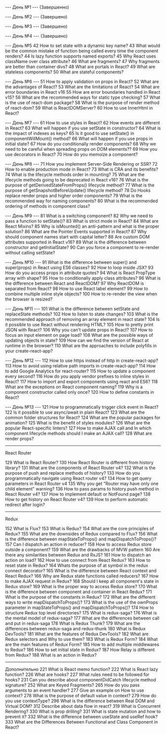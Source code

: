 --- День №1 ---
(Завершенно)

--- День №2 ---
(Завершено)

--- День №3 ---
(Завершено)

--- День №4 ---
(Завершено)



--- День №5
42	How to set state with a dynamic key name?
43	What would be the common mistake of function being called every time the component renders?
44	Is lazy function supports named exports?
45	Why React uses className over class attribute?
46	What are fragments?
47	Why fragments are better than container divs?
48	What are portals in React?
49	What are stateless components?
50	What are stateful components?

--- День №6 ---
51	How to apply validation on props in React?
52	What are the advantages of React?
53	What are the limitations of React?
54	What are error boundaries in React v16
55	How are error boundaries handled in React v15?
56	What are the recommended ways for static type checking?
57	What is the use of react-dom package?
58	What is the purpose of render method of react-dom?
59	What is ReactDOMServer?
60	How to use InnerHtml in React?

--- День №7 ---
61	How to use styles in React?
62	How events are different in React?
63	What will happen if you use setState in constructor?
64	What is the impact of indexes as keys?
65	Is it good to use setState() in componentWillMount() method?
66	What will happen if you use props in initial state?
67	How do you conditionally render components?
68	Why we need to be careful when spreading props on DOM elements??
69	How you use decorators in React?
70	How do you memoize a component?

--- День №8 ---
71	How you implement Server-Side Rendering or SSR?
72	How to enable production mode in React?
73	What is CRA and its benefits?
74	What is the lifecycle methods order in mounting?
75	What are the lifecycle methods going to be deprecated in React v16?
76	What is the purpose of getDerivedStateFromProps() lifecycle method?
77	What is the purpose of getSnapshotBeforeUpdate() lifecycle method?
78	Do Hooks replace render props and higher order components?
79	What is the recommended way for naming components?
80	What is the recommended ordering of methods in component class?

--- День №9 ---
81	What is a switching component?
82	Why we need to pass a function to setState()?
83	What is strict mode in React?
84	What are React Mixins?
85	Why is isMounted() an anti-pattern and what is the proper solution?
86	What are the Pointer Events supported in React?
87	Why should component names start with capital letter?
88	Are custom DOM attributes supported in React v16?
89	What is the difference between constructor and getInitialState?
90	Can you force a component to re-render without calling setState?

--- День №10 ---
91	What is the difference between super() and super(props) in React using ES6 classes?
92	How to loop inside JSX?
93	How do you access props in attribute quotes?
94	What is React PropType array with shape?
95	How to conditionally apply class attributes?
96	What is the difference between React and ReactDOM?
97	Why ReactDOM is separated from React?
98	How to use React label element?
99	How to combine multiple inline style objects?
100	How to re-render the view when the browser is resized?

--- День №11 ---
101	What is the difference between setState and replaceState methods?
102	How to listen to state changes?
103	What is the recommended approach of removing an array element in react state?
104	Is it possible to use React without rendering HTML?
105	How to pretty print JSON with React?
106	Why you can't update props in React?
107	How to focus an input element on page load?
108	What are the possible ways of updating objects in state?
109	How can we find the version of React at runtime in the browser?
110	What are the approaches to include polyfills in your create-react-app?

--- День №12 ---
112	How to use https instead of http in create-react-app?
113	How to avoid using relative path imports in create-react-app?
114	How to add Google Analytics for react-router?
115	How to update a component every second?
116	How do you apply vendor prefixes to inline styles in React?
117	How to import and export components using react and ES6?
118	What are the exceptions on React component naming?
119	Why is a component constructor called only once?
120	How to define constants in React?

--- День №13 ---
121	How to programmatically trigger click event in React?
122	Is it possible to use async/await in plain React?
123	What are the common folder structures for React?
124	What are the popular packages for animation?
125	What is the benefit of styles modules?
126	What are the popular React-specific linters?
127	How to make AJAX call and In which component lifecycle methods should I make an AJAX call?
128	What are render props?


---

React Router

129 What is React Router?
130 How React Router is different from history library?
131 What are the <Router> components of React Router v4?
132 What is the purpose of push and replace methods of history?
133 How do you programmatically navigate using React router v4?
134 How to get query parameters in React Router v4
135 Why you get "Router may have only one child element" warning?
136 How to pass params to history.push method in React Router v4?
137 How to implement default or NotFound page?
138 How to get history on React Router v4?
139 How to perform automatic redirect after login?

---

Redux

152 What is Flux?
153 What is Redux?
154 What are the core principles of Redux?
155 What are the downsides of Redux compared to Flux?
156 What is the difference between mapStateToProps() and mapDispatchToProps()?
157 Can I dispatch an action in reducer?
158 How to access Redux store outside a component?
159 What are the drawbacks of MVW pattern
160 Are there any similarities between Redux and RxJS?
161 How to dispatch an action on load?
162 How to use connect from React Redux?
163 How to reset state in Redux?
164 Whats the purpose of at symbol in the redux connect decorator?
165 What is the difference between React context and React Redux?
166 Why are Redux state functions called reducers?
167 How to make AJAX request in Redux?
168 Should I keep all component's state in Redux store?
169 What is the proper way to access Redux store?
170 What is the difference between component and container in React Redux?
171 What is the purpose of the constants in Redux?
172 What are the different ways to write mapDispatchToProps()?
173 What is the use of the ownProps parameter in mapStateToProps() and mapDispatchToProps()?
174 How to structure Redux top level directories?
175 What is redux-saga?
176 What is the mental model of redux-saga?
177 What are the differences between call and put in redux-saga
178 What is Redux Thunk?
179 What are the differences between redux-saga and redux-thunk
180 What is Redux DevTools?
181 What are the features of Redux DevTools?
182 What are Redux selectors and Why to use them?
183 What is Redux Form?
184 What are the main features of Redux Form?
185 How to add multiple middlewares to Redux?
186 How to set initial state in Redux?
187 How Relay is different from Redux?
188 What is an action in Redux?

---

Дополнительно
221 What is React memo function?
222 What is React lazy function?
226 What are hooks?
227 What rules need to be followed for hooks?
231 Can you describe about componentDidCatch lifecycle method signature?
252 What are Keyed Fragments?
265 How do you pass arguments to an event handler?
277 Give an example on How to use context?
278 What is the purpose of default value in context?
279 How do you use contextType?
298 What is the difference between Real DOM and Virtual DOM?
312 Describe about data flow in react?
319 What is Concurrent Rendering?
330 What is prop drilling?
331 What is state mutation and how to prevent it?
332 What is the difference between useState and useRef hook?
333 What are the Differences Between Functional and Class Component in React?
